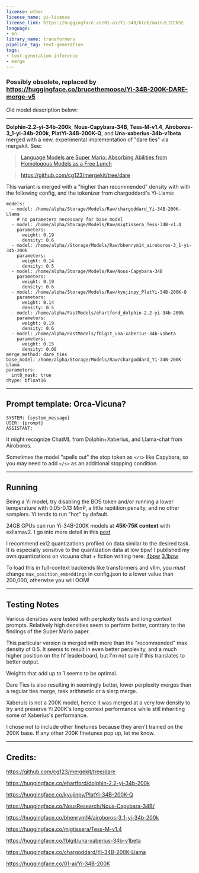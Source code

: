 ```yaml
---
license: other
license_name: yi-license
license_link: https://huggingface.co/01-ai/Yi-34B/blob/main/LICENSE
language:
- en
library_name: transformers
pipeline_tag: text-generation
tags:
- text-generation-inference
- merge
---
```


### Possibly obsolete, replaced by https://huggingface.co/brucethemoose/Yi-34B-200K-DARE-merge-v5

Old model description below:
***


**Dolphin-2.2-yi-34b-200k**, **Nous-Capybara-34B**, **Tess-M-v1.4**, **Airoboros-3_1-yi-34b-200k**, **PlatYi-34B-200K-Q**, and **Una-xaberius-34b-v1beta** merged with a new, experimental implementation of "dare ties" via mergekit. See:

> [Language Models are Super Mario: Absorbing Abilities from Homologous Models as a Free Lunch](https://github.com/yule-BUAA/MergeLM)

> https://github.com/cg123/mergekit/tree/dare


This variant is merged with a "higher than recommended" density with with the following config, and the tokenizer from chargoddard's Yi-Llama:
```
models:
  - model: /home/alpha/Storage/Models/Raw/chargoddard_Yi-34B-200K-Llama
    # no parameters necessary for base model
  - model: /home/alpha/Storage/Models/Raw/migtissera_Tess-34B-v1.4
    parameters:
      weight: 0.19
      density: 0.6
  - model: /home/alpha//Storage/Models/Raw/bhenrym14_airoboros-3_1-yi-34b-200k
    parameters:
      weight: 0.14
      density: 0.5
  - model: /home/alpha/Storage/Models/Raw/Nous-Capybara-34B
    parameters:
      weight: 0.19
      density: 0.6
  - model: /home/alpha/Storage/Models/Raw/kyujinpy_PlatYi-34B-200K-Q
    parameters:
      weight: 0.14
      density: 0.5
  - model: /home/alpha/FastModels/ehartford_dolphin-2.2-yi-34b-200k
    parameters:
      weight: 0.19
      density: 0.6
  - model: /home/alpha/FastModels/fblgit_una-xaberius-34b-v1beta
    parameters:
      weight: 0.15
      density: 0.08
merge_method: dare_ties
base_model: /home/alpha/Storage/Models/Raw/chargoddard_Yi-34B-200K-Llama
parameters:
  int8_mask: true
dtype: bfloat16
```
***
## Prompt template: Orca-Vicuna?
```
SYSTEM: {system_message}
USER: {prompt}
ASSISTANT:
```
It might recognize ChatML from Dolphin+Xaberius, and Llama-chat from Airoboros.

Sometimes the model "spells out" the stop token as `</s>` like Capybara, so you may need to add `</s>` as an additional stopping condition.
***
## Running
Being a Yi model, try disabling the BOS token and/or running a lower temperature with 0.05-0.13 MinP, a little repitition penalty, and no other samplers. Yi tends to run "hot" by default.

24GB GPUs can run Yi-34B-200K models at **45K-75K context** with exllamav2. I go into more detail in this [post](https://old.reddit.com/r/LocalLLaMA/comments/1896igc/how_i_run_34b_models_at_75k_context_on_24gb_fast/)

I recommend exl2 quantizations profiled on data similar to the desired task. It is especially sensitive to the quantization data at low bpw! I published my own quantizations on vicuuna chat + fiction writing here: [4bpw](https://huggingface.co/brucethemoose/CaPlatTessDolXaBoros-34B-200K-exl2-4bpw-fiction) [3.1bpw](https://huggingface.co/brucethemoose/CaPlatTessDolXaBoros-34B-200K-exl2-4bpw-fiction)

To load this in full-context backends like transformers and vllm, you *must* change `max_position_embeddings` in config.json to a lower value than 200,000, otherwise you will OOM! 
***
## Testing Notes

Various densities were tested with perplexity tests and long context prompts. Relatively high densities seem to perform better, contrary to the findings of the Super Mario paper.

This particular version is merged with more than the "recommended" max density of 0.5. It seems to result in even better perplexity, and a much higher position on the hf leaderboard, but I'm not sure if this translates to better output.

Weights that add up to 1 seems to be optimal.

Dare Ties is also resulting in seemingly better, lower perplexity merges than a regular ties merge, task arithmetic or a slerp merge.

Xaberuis is not a 200K model, hence it was merged at a very low density to try and preserve Yi 200K's long context performance while still inheriting some of Xaberius's performance. 

I chose not to include other finetunes because they aren't trained on the 200K base. If any other 200K finetunes pop up, let me know.
***
## Credits:

https://github.com/cg123/mergekit/tree/dare

https://huggingface.co/ehartford/dolphin-2.2-yi-34b-200k

https://huggingface.co/kyujinpy/PlatYi-34B-200K-Q

https://huggingface.co/NousResearch/Nous-Capybara-34B/

https://huggingface.co/bhenrym14/airoboros-3_1-yi-34b-200k

https://huggingface.co/migtissera/Tess-M-v1.4

https://huggingface.co/fblgit/una-xaberius-34b-v1beta

https://huggingface.co/chargoddard/Yi-34B-200K-Llama

https://huggingface.co/01-ai/Yi-34B-200K